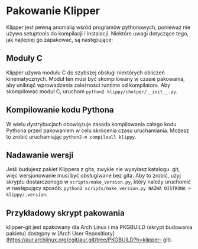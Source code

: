 # Pakowanie Klipper

Klipper jest pewną anomalią wśród programów pythonowych, ponieważ nie używa setuptools do kompilacji i instalacji. Niektóre uwagi dotyczące tego, jak najlepiej go zapakować, są następujące:

## Moduły C

Klipper używa modułu C do szybszej obsługi niektórych obliczeń kinematycznych. Moduł ten musi być skompilowany w czasie pakowania, aby uniknąć wprowadzenia zależności runtime od kompilatora. Aby skompilować moduł C, uruchom `python2 klippy/chelper/__init__.py`.

## Kompilowanie kodu Pythona

W wielu dystrybucjach obowiązuje zasada kompilowania całego kodu Pythona przed pakowaniem w celu skrócenia czasu uruchamiania. Możesz to zrobić uruchamiając `python2-m compileall klippy`.

## Nadawanie wersji

Jeśli budujesz pakiet Klippera z gita, zwykle nie wysyłasz katalogu .git, więc wersjonowanie musi być obsługiwane bez gita. Aby to zrobić, użyj skryptu dostarczonego w `scripts/make_version.py`, który należy uruchomić w następujący sposób: `python2 scripts/make_version.py NAZWA DISTRONA > klippy/.version`.

## Przykładowy skrypt pakowania

klipper-git jest spakowany dla Arch Linux i ma PKGBUILD (skrypt budowania pakietu) dostępny w [Arch User Repositiory](https://aur.archlinux.org/cgit/aur.git/tree/PKGBUILD?h=klipper- git).
